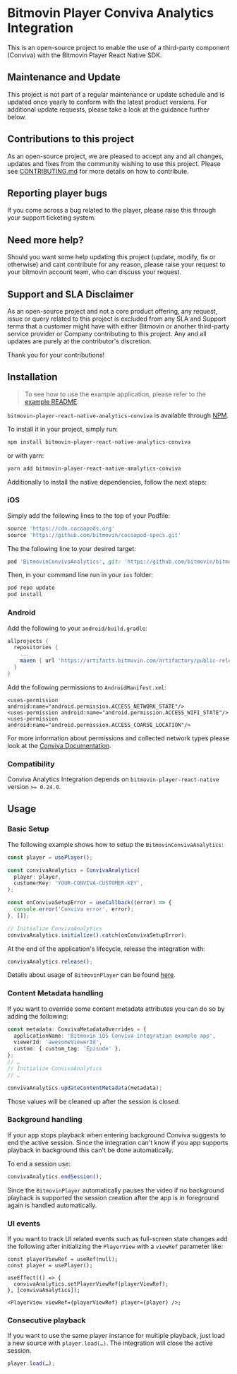 # Bitmovin Player Conviva Analytics Integration

This is an open-source project to enable the use of a third-party component (Conviva) with the Bitmovin Player React Native SDK.

## Maintenance and Update

This project is not part of a regular maintenance or update schedule and is updated once yearly to conform with the latest product versions. For additional update requests, please take a look at the guidance further below.

## Contributions to this project

As an open-source project, we are pleased to accept any and all changes, updates and fixes from the community wishing to use this project. Please see [CONTRIBUTING.md](CONTRIBUTING.md) for more details on how to contribute.

## Reporting player bugs

If you come across a bug related to the player, please raise this through your support ticketing system.

## Need more help?

Should you want some help updating this project (update, modify, fix or otherwise) and cant contribute for any reason, please raise your request to your bitmovin account team, who can discuss your request.

## Support and SLA Disclaimer

As an open-source project and not a core product offering, any request, issue or query related to this project is excluded from any SLA and Support terms that a customer might have with either Bitmovin or another third-party service provider or Company contributing to this project. Any and all updates are purely at the contributor's discretion.

Thank you for your contributions!

## Installation

> To see how to use the example application, please refer to the [example README](example/README.md).

`bitmovin-player-react-native-analytics-conviva` is available through [NPM](https://www.npmjs.com/package/bitmovin-player-react-native-analytics-conviva).

To install it in your project, simply run:

```sh
npm install bitmovin-player-react-native-analytics-conviva
```

or with yarn:

```sh
yarn add bitmovin-player-react-native-analytics-conviva
```

Additionally to install the native dependencies, follow the next steps:

### iOS

Simply add the following lines to the top of your Podfile:

```ruby
source 'https://cdn.cocoapods.org'
source 'https://github.com/bitmovin/cocoapod-specs.git'
```

The the following line to your desired target:

```ruby
pod 'BitmovinConvivaAnalytics', git: 'https://github.com/bitmovin/bitmovin-player-ios-analytics-conviva.git', tag: '3.1.0'
```

Then, in your command line run in your `ios` folder:

```sh
pod repo update
pod install
```

### Android

Add the following to your `android/build.gradle`:

```gradle
allprojects {
  repositories {
    ...
    maven { url 'https://artifacts.bitmovin.com/artifactory/public-releases' }
  }
}
```

Add the following permissions to `AndroidManifest.xml`:

```
<uses-permission android:name="android.permission.ACCESS_NETWORK_STATE"/>
<uses-permission android:name="android.permission.ACCESS_WIFI_STATE"/>
<uses-permission android:name="android.permission.ACCESS_COARSE_LOCATION"/>
```

For more information about permissions and collected network types please look at the [Conviva Documentation](https://community.conviva.com/site/global/platforms/android/android_sdk/taskref/index.gsp#report_network_metrics).

### Compatibility

Conviva Analytics Integration depends on `bitmovin-player-react-native` version `>= 0.24.0`.

## Usage

### Basic Setup

The following example shows how to setup the `BitmovinConvivaAnalytics`:

```ts
const player = usePlayer();

const convivaAnalytics = ConvivaAnalytics(
  player: player,
  customerKey: 'YOUR-CONVIVA-CUSTOMER-KEY',
);

const onConvivaSetupError = useCallback((error) => {
  console.error('Conviva error', error);
}, []);

// Initialize ConvivaAnalytics
convivaAnalytics.initialize().catch(onConvivaSetupError);
```

At the end of the application's lifecycle, release the integration with:

```ts
convivaAnalytics.release();
```

Details about usage of `BitmovinPlayer` can be found [here](https://github.com/bitmovin/bitmovin-player-ios-sdk-cocoapod).

### Content Metadata handling

If you want to override some content metadata attributes you can do so by adding the following:

```ts
const metadata: ConvivaMetadataOverrides = {
  applicationName: 'Bitmovin iOS Conviva integration example app',
  viewerId: 'awesomeViewerId',
  custom: { custom_tag: 'Episode' },
};
// …
// Initialize ConvivaAnalytics
// …

convivaAnalytics.updateContentMetadata(metadata);
```

Those values will be cleaned up after the session is closed.

### Background handling

If your app stops playback when entering background Conviva suggests to end the active session.
Since the integration can't know if you app supports playback in background this can't be done automatically.

To end a session use:

```ts
convivaAnalytics.endSession();
```

Since the `BitmovinPlayer` automatically pauses the video if no background playback is supported the session creation after
the app is in foreground again is handled automatically.

### UI events

If you want to track UI related events such as full-screen state changes add the following after initializing the `PlayerView` with a `viewRef` parameter like:

```tsx
const playerViewRef = useRef(null);
const player = usePlayer();

useEffect(() => {
  convivaAnalytics.setPlayerViewRef(playerViewRef);
}, [convivaAnalytics]);

<PlayerView viewRef={playerViewRef} player={player} />;
```

### Consecutive playback

If you want to use the same player instance for multiple playback, just load a new source with `player.load(…)`. The integration will close the active session.

```ts
player.load(…);
```
